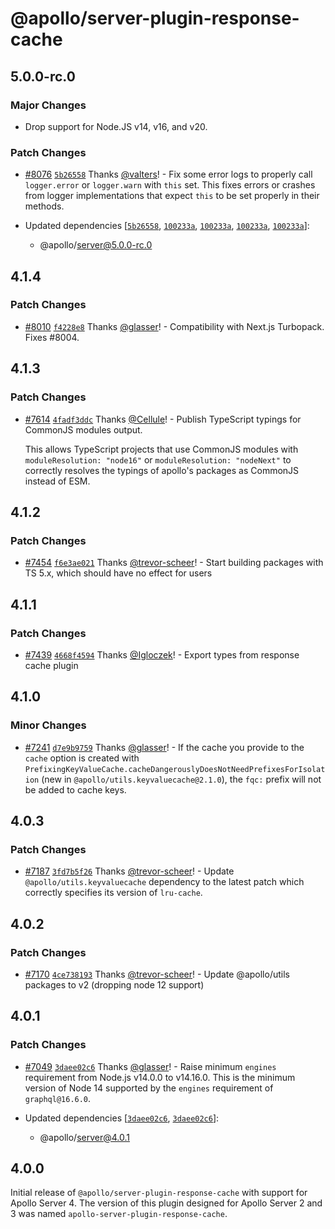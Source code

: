 # @apollo/server-plugin-response-cache

## 5.0.0-rc.0

### Major Changes

- Drop support for Node.JS v14, v16, and v20.

### Patch Changes

- [#8076](https://github.com/apollographql/apollo-server/pull/8076) [`5b26558`](https://github.com/apollographql/apollo-server/commit/5b265580922c53aac8131472ba3dcef77a58b3d6) Thanks [@valters](https://github.com/valters)! - Fix some error logs to properly call `logger.error` or `logger.warn` with `this` set. This fixes errors or crashes from logger implementations that expect `this` to be set properly in their methods.

- Updated dependencies [[`5b26558`](https://github.com/apollographql/apollo-server/commit/5b265580922c53aac8131472ba3dcef77a58b3d6), [`100233a`](https://github.com/apollographql/apollo-server/commit/100233a6e015e1a63b7f8a4bcff7290da55750da), [`100233a`](https://github.com/apollographql/apollo-server/commit/100233a6e015e1a63b7f8a4bcff7290da55750da), [`100233a`](https://github.com/apollographql/apollo-server/commit/100233a6e015e1a63b7f8a4bcff7290da55750da), [`100233a`](https://github.com/apollographql/apollo-server/commit/100233a6e015e1a63b7f8a4bcff7290da55750da)]:
  - @apollo/server@5.0.0-rc.0

## 4.1.4

### Patch Changes

- [#8010](https://github.com/apollographql/apollo-server/pull/8010) [`f4228e8`](https://github.com/apollographql/apollo-server/commit/f4228e88509b4cd2f50cf10bc6376d48488e03c1) Thanks [@glasser](https://github.com/glasser)! - Compatibility with Next.js Turbopack. Fixes #8004.

## 4.1.3

### Patch Changes

- [#7614](https://github.com/apollographql/apollo-server/pull/7614) [`4fadf3ddc`](https://github.com/apollographql/apollo-server/commit/4fadf3ddc9611e050dd0f08d51252ed9b0c0d9e1) Thanks [@Cellule](https://github.com/Cellule)! - Publish TypeScript typings for CommonJS modules output.

  This allows TypeScript projects that use CommonJS modules with
  `moduleResolution: "node16"` or
  `moduleResolution: "nodeNext"`
  to correctly resolves the typings of apollo's packages as CommonJS instead of ESM.

## 4.1.2

### Patch Changes

- [#7454](https://github.com/apollographql/apollo-server/pull/7454) [`f6e3ae021`](https://github.com/apollographql/apollo-server/commit/f6e3ae021417c3b54200f8d3fcf4366dc3518998) Thanks [@trevor-scheer](https://github.com/trevor-scheer)! - Start building packages with TS 5.x, which should have no effect for users

## 4.1.1

### Patch Changes

- [#7439](https://github.com/apollographql/apollo-server/pull/7439) [`4668f4594`](https://github.com/apollographql/apollo-server/commit/4668f4594d2a3775a3b52fae4e896ac8c607792a) Thanks [@Igloczek](https://github.com/Igloczek)! - Export types from response cache plugin

## 4.1.0

### Minor Changes

- [#7241](https://github.com/apollographql/apollo-server/pull/7241) [`d7e9b9759`](https://github.com/apollographql/apollo-server/commit/d7e9b97595b063f1e796ec4449850a16d19e8b18) Thanks [@glasser](https://github.com/glasser)! - If the cache you provide to the `cache` option is created with `PrefixingKeyValueCache.cacheDangerouslyDoesNotNeedPrefixesForIsolation` (new in `@apollo/utils.keyvaluecache@2.1.0`), the `fqc:` prefix will not be added to cache keys.

## 4.0.3

### Patch Changes

- [#7187](https://github.com/apollographql/apollo-server/pull/7187) [`3fd7b5f26`](https://github.com/apollographql/apollo-server/commit/3fd7b5f26144a02e711037b7058a8471e9648bc8) Thanks [@trevor-scheer](https://github.com/trevor-scheer)! - Update `@apollo/utils.keyvaluecache` dependency to the latest patch which correctly specifies its version of `lru-cache`.

## 4.0.2

### Patch Changes

- [#7170](https://github.com/apollographql/apollo-server/pull/7170) [`4ce738193`](https://github.com/apollographql/apollo-server/commit/4ce738193f8d073287c34f84c0346276ae2efc30) Thanks [@trevor-scheer](https://github.com/trevor-scheer)! - Update @apollo/utils packages to v2 (dropping node 12 support)

## 4.0.1

### Patch Changes

- [#7049](https://github.com/apollographql/apollo-server/pull/7049) [`3daee02c6`](https://github.com/apollographql/apollo-server/commit/3daee02c6a0fa34ea0e6f4f18b9a7308539021e3) Thanks [@glasser](https://github.com/glasser)! - Raise minimum `engines` requirement from Node.js v14.0.0 to v14.16.0. This is the minimum version of Node 14 supported by the `engines` requirement of `graphql@16.6.0`.

- Updated dependencies [[`3daee02c6`](https://github.com/apollographql/apollo-server/commit/3daee02c6a0fa34ea0e6f4f18b9a7308539021e3), [`3daee02c6`](https://github.com/apollographql/apollo-server/commit/3daee02c6a0fa34ea0e6f4f18b9a7308539021e3)]:
  - @apollo/server@4.0.1

## 4.0.0

Initial release of `@apollo/server-plugin-response-cache` with support for Apollo Server 4. The version of this plugin designed for Apollo Server 2 and 3 was named `apollo-server-plugin-response-cache`.
